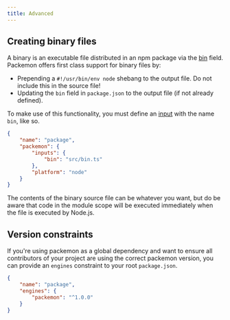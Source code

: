 ```yaml
---
title: Advanced
---
```


## Creating binary files

A binary is an executable file distributed in an npm package via the
[bin](https://docs.npmjs.com/files/package.json#bin) field. Packemon offers first class support for
binary files by:

- Prepending a `#!/usr/bin/env node` shebang to the output file. Do not include this in the source
  file!
- Updating the `bin` field in `package.json` to the output file (if not already defined).

To make use of this functionality, you must define an [input](./config.md#inputs) with the name
`bin`, like so.

```json title="package.json"
{
	"name": "package",
	"packemon": {
		"inputs": {
			"bin": "src/bin.ts"
		},
		"platform": "node"
	}
}
```

The contents of the binary source file can be whatever you want, but do be aware that code in the
module scope will be executed immediately when the file is executed by Node.js.

## Version constraints

If you're using packemon as a global dependency and want to ensure all contributors of your project
are using the correct packemon version, you can provide an `engines` constraint to your root
`package.json`.

```json title="package.json"
{
	"name": "package",
	"engines": {
		"packemon": "^1.0.0"
	}
}
```

